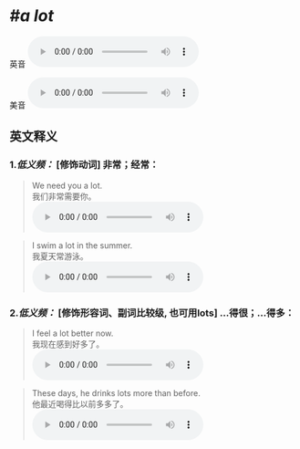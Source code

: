# ***\#a lot*** 
英音
<audio src="./media/a lot1_AAC.aac" controls="controls"></audio>

美音
<audio src="./media/a lot2_AAC.aac" controls="controls"></audio>



  

英文释义
---
### 1.*低义频：* **[修饰动词] 非常；经常：**  

 > We need you a lot.   
 > 我们非常需要你。    
<audio src="./media/lot-5.aac" controls="controls"></audio>

 > I swim a lot in the summer.   
 > 我夏天常游泳。    
<audio src="./media/lot-6.aac" controls="controls"></audio>

### 2.*低义频：* **[修饰形容词、副词比较级, 也可用lots] …得很；…得多：**  

 > I feel a lot better now.   
 > 我现在感到好多了。    
<audio src="./media/lot-7.aac" controls="controls"></audio>

 > These days, he drinks lots more than before.   
 > 他最近喝得比以前多多了。    
<audio src="./media/lot-8.aac" controls="controls"></audio>


